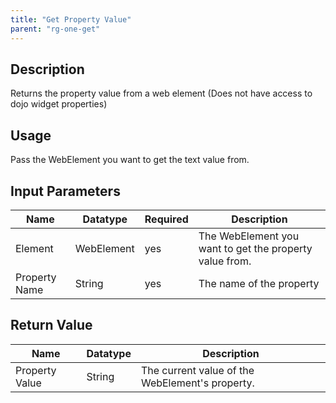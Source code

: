 ```yaml
---
title: "Get Property Value"
parent: "rg-one-get"
---
```


## Description

Returns the property value from a web element
(Does not have access to dojo widget properties)

## Usage

Pass the WebElement you want to get the text value from.

## Input Parameters

Name | Datatype | Required | Description
---- | -------- | ------- |---------------
Element | WebElement | yes | The WebElement you want to get the property value from.
Property Name | String | yes | The name of the property

## Return Value

Name | Datatype | Description
---- | --------- | ---------------
Property Value | String | The current value of the WebElement's property.
